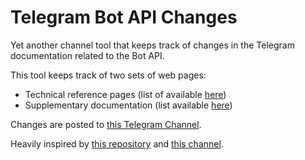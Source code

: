 # Telegram Bot API Changes

Yet another channel tool that keeps track of changes in the Telegram documentation related to the Bot API.

This tool keeps track of two sets of web pages:

* Technical reference pages (list of available [here](https://github.com/Bibo-Joshi/telegram-bot-api-changes/blob/master/reference_links.txt))
* Supplementary documentation (list available [here](https://github.com/Bibo-Joshi/telegram-bot-api-changes/blob/master/reference_links.txt))

Changes are posted to [this Telegram Channel](https://t.me/bot_api_changes).

Heavily inspired by [this repository](https://github.com/spontanurlaub/telegram-bot-api-log) and [this channel](https://t.me/joinchat/AAAAAEVAbcr5AkmFd_dAIw).
